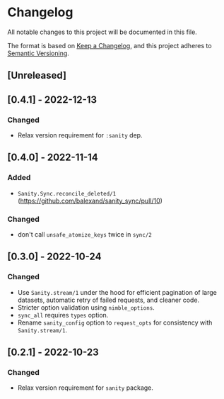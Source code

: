# Changelog
All notable changes to this project will be documented in this file.

The format is based on [Keep a Changelog](https://keepachangelog.com/en/1.0.0/),
and this project adheres to [Semantic Versioning](https://semver.org/spec/v2.0.0.html).

## [Unreleased]

## [0.4.1] - 2022-12-13
### Changed
- Relax version requirement for `:sanity` dep.

## [0.4.0] - 2022-11-14
### Added
- `Sanity.Sync.reconcile_deleted/1` (https://github.com/balexand/sanity_sync/pull/10)

### Changed
- don't call `unsafe_atomize_keys` twice in `sync/2`


## [0.3.0] - 2022-10-24
### Changed
- Use `Sanity.stream/1` under the hood for efficient pagination of large datasets, automatic retry of failed requests, and cleaner code.
- Stricter option validation using `nimble_options`.
- `sync_all` requires `types` option.
- Rename `sanity_config` option to `request_opts` for consistency with `Sanity.stream/1`.

## [0.2.1] - 2022-10-23
### Changed
- Relax version requirement for `sanity` package.
